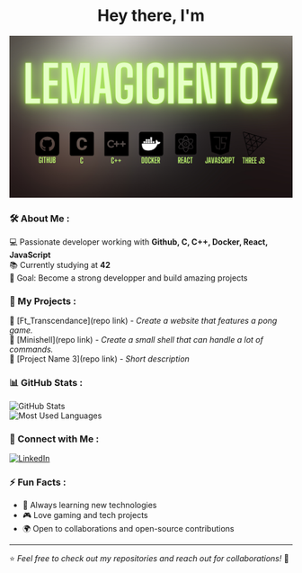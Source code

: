 <h1 align="center">Hey there, I'm</h1>

<p align="center">
  <img src="https://github.com/LeMagicienToz/LeMagicienToz/blob/main/LeMagicienToz.png" alt="Banner" width="800"/>
</p>

### 🛠️ About Me :
💻 Passionate developer working with **Github, C, C++, Docker, React, JavaScript**  
📚 Currently studying at **42**  
🎯 Goal: Become a strong developper and build amazing projects  

### 🚀 My Projects :
🔹 [Ft_Transcendance](repo link) - *Create a website that features a pong game.*  
🔹 [Minishell](repo link) - *Create a small shell that can handle a lot of commands.*  
🔹 [Project Name 3](repo link) - *Short description*  

### 📊 GitHub Stats :
![GitHub Stats](https://github-readme-stats.vercel.app/api?username=LeMagicienToz&show_icons=true&theme=tokyonight)  
![Most Used Languages](https://github-readme-stats.vercel.app/api/top-langs/?username=LeMagicienToz&layout=compact&theme=tokyonight)

### 🔗 Connect with Me :
[![LinkedIn](https://img.shields.io/badge/LinkedIn-Profile-blue?logo=linkedin)](https://www.linkedin.com/in/maxime-uteza-26a280266/)

### ⚡ Fun Facts :
- 🚀 Always learning new technologies  
- 🎮 Love gaming and tech projects  
- 🌍 Open to collaborations and open-source contributions  

---

⭐️ *Feel free to check out my repositories and reach out for collaborations!* 🚀
